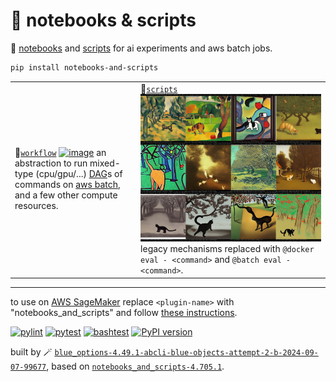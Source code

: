 # 📜 notebooks & scripts

📜 [notebooks](./notebooks) and [scripts](./scripts) for ai experiments and aws batch jobs.

```bash
pip install notebooks-and-scripts
```

|   |   |
| --- | --- |
| 📜[`workflow`](https://github.com/kamangir/notebooks-and-scripts/tree/main/notebooks_and_scripts/workflow) [![image](https://kamangir-public.s3.ca-central-1.amazonaws.com/hourglass/workflow.gif?raw=true)](https://github.com/kamangir/notebooks-and-scripts/tree/main/notebooks_and_scripts/workflow) an abstraction to run mixed-type (cpu/gpu/...) [DAG](https://networkx.org/documentation/stable/reference/classes/digraph.html)s of commands on [aws batch](https://aws.amazon.com/batch/), and a few other compute resources. | 📜[`scripts`](https://github.com/kamangir/notebooks-and-scripts/tree/main/scripts) [![image](https://github.com/kamangir/assets/blob/main/nbs/3x4.jpg?raw=true)](https://github.com/kamangir/notebooks-and-scripts/tree/main/scripts) legacy mechanisms replaced with `@docker eval - <command>` and `@batch eval - <command>`. |

---

to use on [AWS SageMaker](https://aws.amazon.com/sagemaker/) replace `<plugin-name>` with "notebooks_and_scripts" and follow [these instructions](https://github.com/kamangir/notebooks-and-scripts/blob/main/SageMaker.md).

[![pylint](https://github.com/kamangir/notebooks-and-scripts/actions/workflows/pylint.yml/badge.svg)](https://github.com/kamangir/notebooks-and-scripts/actions/workflows/pylint.yml) [![pytest](https://github.com/kamangir/notebooks-and-scripts/actions/workflows/pytest.yml/badge.svg)](https://github.com/kamangir/notebooks-and-scripts/actions/workflows/pytest.yml) [![bashtest](https://github.com/kamangir/notebooks-and-scripts/actions/workflows/bashtest.yml/badge.svg)](https://github.com/kamangir/notebooks-and-scripts/actions/workflows/bashtest.yml) [![PyPI version](https://img.shields.io/pypi/v/notebooks-and-scripts.svg)](https://pypi.org/project/notebooks-and-scripts/)

built by 🪄 [`blue_options-4.49.1-abcli-blue-objects-attempt-2-b-2024-09-07-99677`](https://github.com/kamangir/awesome-bash-cli), based on [`notebooks_and_scripts-4.705.1`](https://github.com/kamangir/notebooks-and-scripts).
